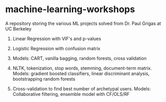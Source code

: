 # machine-learning-workshops
A repository storing the various ML projects solved from Dr. Paul Grigas at UC Berkeley

1. Linear Regression with VIF's and p-values
2. Logistic Regression with confusion matrix
3. Models: CART, vanilla bagging, random forests, cross validation

4. NLTK, tokenization, stop words, stemming, document-term matrix. Models: gradient boosted classifiers, linear discriminant analysis, bootstrapping random forests

5. Cross-validation to find best number of archetypal users. 
Models: Collaborative filtering, ensemble model with CF/OLS/RF
